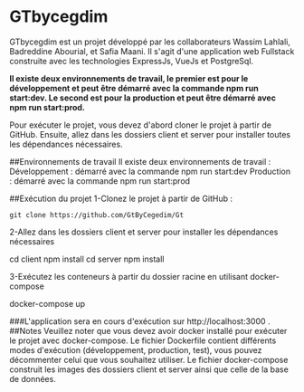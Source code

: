 # GTbycegdim
GTbycegdim est un projet développé par les collaborateurs Wassim Lahlali, Badreddine Abourial, et Safia Maani. Il s'agit d'une application web Fullstack construite avec les technologies ExpressJs, VueJs et PostgreSql.

**Il existe deux environnements de travail, le premier est pour le développement et peut être démarré avec la commande npm run start:dev. Le second est pour la production et peut être démarré avec npm run start:prod.**

Pour exécuter le projet, vous devez d'abord cloner le projet à partir de GitHub. Ensuite, allez dans les dossiers client et server pour installer toutes les dépendances nécessaires.


##Environnements de travail
Il existe deux environnements de travail :
Développement :
     démarré avec la commande npm run start:dev
Production : 
     démarré avec la commande npm run start:prod

##Exécution du projet
1-Clonez le projet à partir de GitHub : 

    git clone https://github.com/GtByCegedim/Gt

2-Allez dans les dossiers client et server pour installer les dépendances nécessaires

  cd client
  npm install
  cd server
  npm install

3-Exécutez les conteneurs à partir du dossier racine en utilisant docker-compose

  docker-compose up

###L'application sera en cours d'exécution sur http://localhost:3000
.
##Notes
Veuillez noter que vous devez avoir docker installé pour exécuter le projet avec docker-compose.
Le fichier Dockerfile contient différents modes d'exécution (développement, production, test), vous pouvez décommenter celui que vous souhaitez utiliser.
Le fichier docker-compose construit les images des dossiers client et server ainsi que celle de la base de données.

